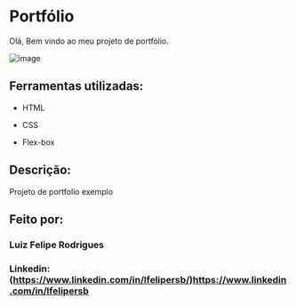 # Portfólio 
Olá, Bem vindo ao meu projeto de portfólio.

![image](https://user-images.githubusercontent.com/77756047/211304452-220fedf0-f91b-490f-8a65-a60ce860bc5c.png)

## Ferramentas utilizadas:

* HTML

* CSS

* Flex-box

## Descrição:
Projeto de portfolio exemplo 

## Feito por:

### Luiz Felipe Rodrigues

### Linkedin: (https://www.linkedin.com/in/lfelipersb/)https://www.linkedin.com/in/lfelipersb

